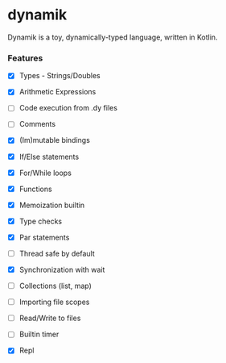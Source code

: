 # dynamik

Dynamik is a toy, dynamically-typed language, written in Kotlin.   


### Features

- [X] Types - Strings/Doubles

- [x] Arithmetic Expressions 

- [ ] Code execution from .dy files 

- [ ] Comments

- [x] (Im)mutable bindings 

- [x] If/Else statements

- [x] For/While loops

- [x] Functions 

- [x] Memoization builtin

- [x] Type checks

- [x] Par statements 

- [ ] Thread safe by default

- [x] Synchronization with wait 

- [ ] Collections (list, map)

- [ ] Importing file scopes

- [ ] Read/Write to files 

- [ ] Builtin timer

- [x] Repl


